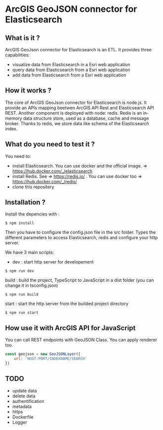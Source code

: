 # ArcGIS GeoJSON connector for Elasticsearch

## What is it ?
ArcGIS GeoJson connector for Elasticsearch is an ETL. It provides three capabilities: 
- visualize data from Elasticsearch in a Esri web application
- query data from Elasticsearch from a Esri web application
- add data from Elasticsearch from a Esri web application

## How it works ?
The core of ArcGIS GeoJson connector for Elasticsearch is node.js. It provide an APIs mapping beetwen ArcGIS API Rest and Elasticsearch API REST. Another component is deployed with node: redis. Redis is an in-memory data structure store, used as a database, cache and message broker. Thanks to redis, we store data like schema of the Elasticsearch index.

## What do you need to test it ?
You need to:
- install Elasticsearch. You can use docker and the official image. => https://hub.docker.com/_/elasticsearch 
- install Redis. See => https://redis.io/ . You can use docker too => https://hub.docker.com/_/redis/ 
- clone this repositery

## Installation ?
Install the depencies with :

```shell
$ npm install
```
Then you have to configure the config.json file in the src folder. Types the different parameters to access Elasticsearch, redis and configure your http server.

We have 3 main scripts:

- dev : start http server for developement

```shell
$ npm run dev
```

build : build the project, TypeScript to JavaScript in a dist folder (you can change it in tsconfig.json)

```shell
$ npm run build
```

start : start the http server from the builded project directory

```shell
$ npm run start
```

## How use it with ArcGIS API for JavaScript
You can call REST endpoints with GeoJSON Class. You can apply renderer too.

```javascript
const geojson = new GeoJSONLayer({
    url: 'HOST:PORT/INDEXNAME/SEARCH'
})
```


## TODO
- update data
- delete data
- authentification
- metadata
- https
- Dockerfile
- Logger
